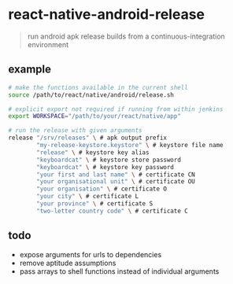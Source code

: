 
# react-native-android-release

> run android apk release builds from a continuous-integration environment

## example

```bash
# make the functions available in the current shell
source /path/to/react/native/android/release.sh

# explicit export not required if running from within jenkins
export WORKSPACE="/path/to/your/react/native/app"

# run the release with given arguments
release "/srv/releases" \ # apk output prefix
        "my-release-keystore.keystore" \ # keystore file name
        "release" \ # keystore key alias
        "keyboardcat" \ # keystore store password
        "keyboardcat" \ # keystore key password
        "your first and last name" \ # certificate CN
        "your organisational unit" \ # certificate OU
        "your organisation" \ # certificate O
        "your city" \ # certificate L
        "your province" \ # certificate S
        "two-letter country code" \ # certificate C
```

## todo

* expose arguments for urls to dependencies
* remove aptitude assumptions
* pass arrays to shell functions instead of individual arguments